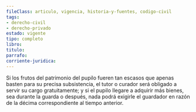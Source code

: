 ```yaml
---
fileClass: articulo, vigencia, historia-y-fuentes, codigo-civil
tags:
- derecho-civil
- derecho-privado
estado: vigente
tipo: completo
libro:
titulo:
parrafo:
corriente-juridica:
---
```

Si los frutos del patrimonio del pupilo fueren tan escasos que apenas basten para su precisa subsistencia, el tutor o curador será obligado a servir su cargo gratuitamente; y si el pupilo llegare a adquirir más bienes, sea durante la guarda o después, nada podrá exigirle el guardador en razón de la décima correspondiente al tiempo anterior.